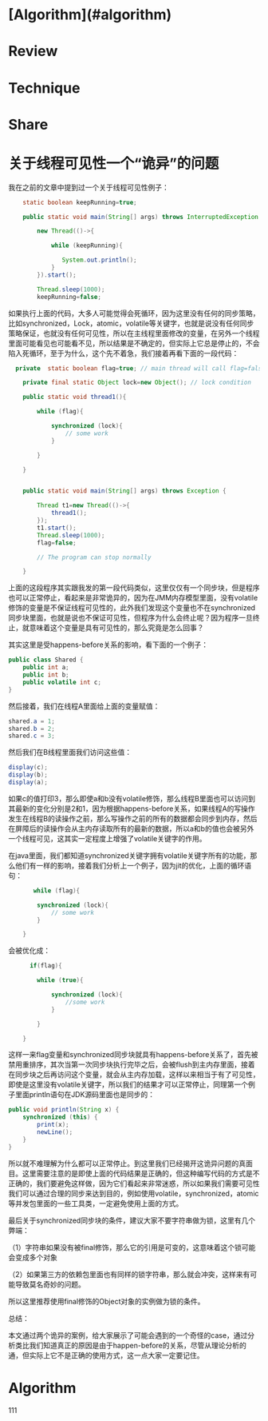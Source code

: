 
 <h1>[Algorithm](#algorithm)<h1>







# Review



# Technique


# Share

# 关于线程可见性一个“诡异”的问题

我在之前的文章中提到过一个关于线程可见性例子：

```java
    static boolean keepRunning=true;

    public static void main(String[] args) throws InterruptedException {

        new Thread(()->{

            while (keepRunning){

               System.out.println();
            }
        }).start();

        Thread.sleep(1000);
        keepRunning=false;
```

如果执行上面的代码，大多人可能觉得会死循环，因为这里没有任何的同步策略，比如synchronized，Lock，atomic，volatile等关键字，也就是说没有任何同步策略保证，也就没有任何可见性，所以在主线程里面修改的变量，在另外一个线程里面可能看见也可能看不见，所以结果是不确定的，但实际上它总是停止的，不会陷入死循环，至于为什么，这个先不着急，我们接着再看下面的一段代码：

```java
  private  static boolean flag=true; // main thread will call flag=false

    private final static Object lock=new Object(); // lock condition

    public static void thread1(){

        while (flag){

            synchronized (lock){
                // some work
            }

        }

    }


    public static void main(String[] args) throws Exception {

        Thread t1=new Thread(()->{
            thread1();
        });
        t1.start();
        Thread.sleep(1000);
        flag=false;

        // The program can stop normally

    }
```

上面的这段程序其实跟我发的第一段代码类似，这里仅仅有一个同步块，但是程序也可以正常停止，看起来是非常诡异的，因为在JMM内存模型里面，没有volatile修饰的变量是不保证线程可见性的，此外我们发现这个变量也不在synchronized同步块里面，也就是说也不保证可见性，但程序为什么会终止呢？因为程序一旦终止，就意味着这个变量是具有可见性的，那么究竟是怎么回事？

其实这里是受happens-before关系的影响，看下面的一个例子：


```java
public class Shared {
    public int a;
    public int b;
    public volatile int c;
}
```

然后接着，我们在线程A里面给上面的变量赋值：

```java
shared.a = 1;
shared.b = 2;
shared.c = 3;
```
然后我们在B线程里面我们访问这些值：

```java
display(c);
display(b);
display(a);
```
如果c的值打印3，那么即使a和b没有volatile修饰，那么线程B里面也可以访问到其最新的变化分别是2和1，因为根据happens-before关系，如果线程A的写操作发生在线程B的读操作之前，那么写操作之前的所有的数据都会同步到内存，然后在屏障后的读操作会从主内存读取所有的最新的数据，所以a和b的值也会被另外一个线程可见，这其实一定程度上增强了volatile关键字的作用。

在java里面，我们都知道synchronized关键字拥有volatile关键字所有的功能，那么他们有一样的影响，接着我们分析上一个例子，因为jit的优化，上面的循环语句：

```java
       while (flag){

        synchronized (lock){
            // some work
        }

    }
```
会被优化成：

```java
      if(flag){

        while (true){

            synchronized (lock){
                //some work
            }

        }

    }
```

这样一来flag变量和synchronized同步块就具有happens-before关系了，首先被禁用重排序，其次当第一次同步块执行完毕之后，会被flush到主内存里面，接着在同步块之后再访问这个变量，就会从主内存加载，这样以来相当于有了可见性，即使是这里没有volatile关键字，所以我们的结果才可以正常停止，同理第一个例子里面println语句在JDK源码里面也是同步的：

```java
public void println(String x) {
    synchronized (this) {
        print(x);
        newLine();
    }
}
```
所以就不难理解为什么都可以正常停止。到这里我们已经揭开这诡异问题的真面目。这里需要注意的是即使上面的代码结果是正确的，但这种编写代码的方式是不正确的，我们要避免这样做，因为它们看起来非常迷惑，所以如果我们需要可见性我们可以通过合理的同步来达到目的，例如使用volatile，synchronized，atomic等并发包里面的一些工具类，一定避免使用上面的方式。


最后关于synchronized同步块的条件，建议大家不要字符串做为锁，这里有几个弊端：

（1）字符串如果没有被final修饰，那么它的引用是可变的，这意味着这个锁可能会变成多个对象

（2）如果第三方的依赖包里面也有同样的锁字符串，那么就会冲突，这样来有可能导致莫名奇妙的问题。

所以这里推荐使用final修饰的Object对象的实例做为锁的条件。


总结：


本文通过两个诡异的案例，给大家展示了可能会遇到的一个奇怪的case，通过分析类比我们知道真正的原因是由于happen-before的关系，尽管从理论分析的通，但实际上它不是正确的使用方式，这一点大家一定要记住。



# Algorithm


111























































